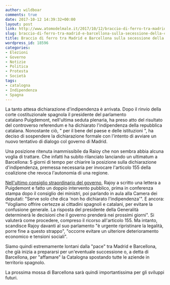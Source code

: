 ```yaml
---
author: wildboar
comments: true
date: 2017-10-12 14:39:32+00:00
layout: post
link: http://www.atomodelmale.it/2017/10/12/braccio-di-ferro-tra-madrid-e-barcellona-sulla-secessione-della-catalogna/
slug: braccio-di-ferro-tra-madrid-e-barcellona-sulla-secessione-della-catalogna
title: Braccio di ferro tra Madrid e Barcellona sulla secessione della Catalogna
wordpress_id: 18596
categories:
- Elezioni
- Governo
- Notizie
- Politica
- Protesta
- Società
tags:
- catalogna
- Indipendenza
- Spagna
---
```


La tanto attesa dichiarazione d'indipendenza è arrivata. Dopo il rinvio della corte costituzionale spagnola il presidente del parlamento catalano Puigdemont, nell'ultima seduta plenaria, ha preso atto del risultato del controverso referendum e ha dichiarato l'indipendenza della repubblica catalana. Nonostante ciò, " per il bene del paese e delle istituzioni ", ha deciso di sospendere la dichiarazione formale con l'intento di avviare un nuovo tentativo di dialogo col governo di Madrid.

Una posizione ritenuta inammissibile da Raioy che non sembra abbia alcuna voglia di trattare. Che infatti ha subito rilanciato lanciando un ultimatum a Barcellona: 5 giorni di tempo per chiarire la posizione sulla dichiarazione d'indipendenza, premessa necessaria per invocare l'articolo 155 della coalizione che revoca l'autonomia di una regione.

[Nell'ultimo consiglio straordinario del governo](http://www.repubblica.it/esteri/2017/10/11/news/spagna_rajoy_contro_puigdemont_applicazione_articolo_155_contro_autonomia_catalana_referendum_incostituzionale-177962844/?ref=RHPPLF-BH-I0-C8-P6-S1.8-T2), Rajoy a scritto una lettera a Puigdemont e fatto un doppio intervento pubblico, prima in conferenza stampa dopo il consiglio dei ministri, poi parlando in aula alla Camera dei deputati: "Serve solo che dica 'non ho dichiarato l'indipendenza'". E ancora: "Vogliamo offrire certezze ai cittadini spagnoli e catalani, per evitare la confusione generale. La risposta del presidente della Generalità determinerà le decisioni che il governo prenderà nei prossimi giorni". Si valuterà come procedere, compreso il ricorso all'articolo 155. Ma intanto, scandisce Rajoy davanti al suo parlamento "è urgente ripristinare la legalità, porre fine a questo strappo", "occorre evitare un ulteriore deterioramento economico e tensioni sociali".

Siamo quindi estremamente lontani dalla "pace" tra Madrid e Barcellona, che già inizia a prepararsi per un'eventuale successione o, a detta di Barcellona, per "affamare" la Catalogna spostando tutte le aziende in territorio spagnolo.

La prossima mossa di Barcellona sarà quindi importantissima per gli sviluppi futuri.

